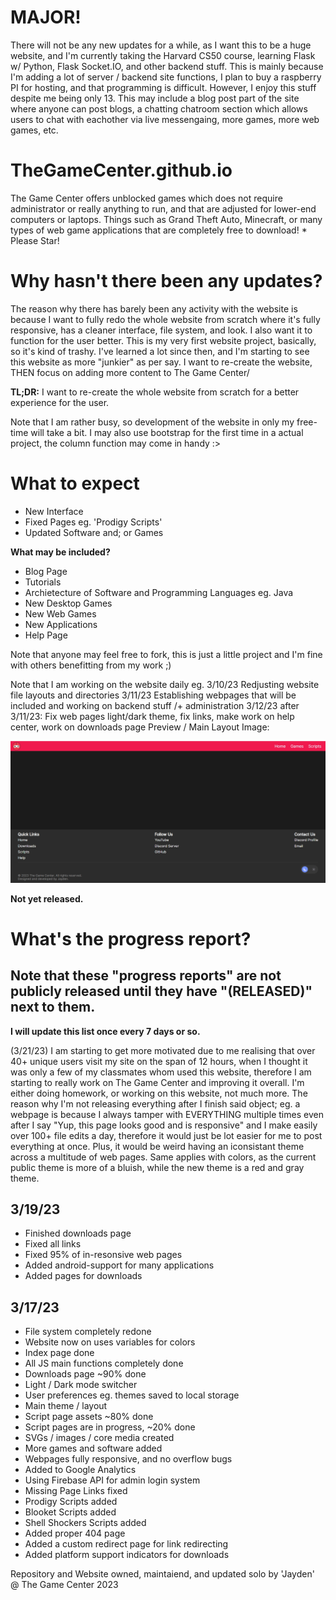 # MAJOR!
There will not be any new updates for a while, as I want this to be a huge website, and I'm currently taking the Harvard CS50 course, learning Flask w/ Python, Flask Socket.IO, and other backend stuff. This is mainly because I'm adding a lot of server / backend site functions, I plan to buy a raspberry PI for hosting, and that programming is difficult. However, I enjoy this stuff despite me being only 13. This may include a blog post part of the site where anyone can post blogs, a chatting chatroom section which allows users to chat with eachother via live messengaing, more games, more web games, etc.


# TheGameCenter.github.io
 The Game Center offers unblocked games which does not require administrator or really anything to run, and that are adjusted for lower-end computers or laptops. Things such as Grand Theft Auto, Minecraft, or many types of web game applications that are completely free to download! * Please Star!  
 
 # Why hasn't there been any updates?

The reason why there has barely been any activity with the website is because I want to fully redo the whole website from scratch where it's fully responsive, has a cleaner interface, file system, and look. I also want it to function for the user better. This is my very first website project, basically, so it's kind of trashy. I've learned a lot since then, and I'm starting to see this website as more "junkier" as per say. I want to re-create the website, THEN focus on adding more content to The Game Center/

**TL;DR:** I want to re-create the whole website from scratch for a better experience for the user.

Note that I am rather busy, so development of the website in only my free-time will take a bit. I may also use bootstrap for the first time in a actual project, the column function may come in handy :>

# What to expect

- New Interface
- Fixed Pages eg. 'Prodigy Scripts'
- Updated Software and; or Games

**What may be included?**

- Blog Page
- Tutorials
- Archietecture of Software and Programming Languages eg. Java 
- New Desktop Games
- New Web Games
- New Applications
- Help Page

Note that anyone may feel free to fork, this is just a little project and I'm fine with others benefitting from my work ;)

Note that I am working on the website daily eg.
3/10/23 Redjusting website file layouts and directories
3/11/23 Establishing webpages that will be included and working on backend stuff /+ administration
3/12/23 after 3/11/23: Fix web pages light/dark theme, fix links, make work on help center, work on downloads page
Preview / Main Layout Image:

![](https://raw.githubusercontent.com/TheGameCenter/TheGameCenter.github.io/main/img/chrome_pozFXVT4Ed.png)

**Not yet released.**

# What's the progress report?
## Note that these "progress reports" are not publicly released until they have "(RELEASED)" next to them.
**I will update this list once every 7 days or so.**

(3/21/23)
I am starting to get more motivated due to me realising that over 40+ unique users visit my site on the span of 12 hours, when I thought it was only a few of my classmates whom used this website, therefore I am starting to really work on The Game Center and improving it overall. I'm either doing homework, or working on this website, not much more. The reason why I'm not releasing everything after I finish said object; eg. a webpage is because I always tamper with EVERYTHING multiple times even after I say "Yup, this page looks good and is responsive" and I make easily over 100+ file edits a day, therefore it would just be lot easier for me to post everything at once. Plus, it would be weird having an iconsistant theme across a multitude of web pages. Same applies with colors, as the current public theme is more of a bluish, while the new theme is a red and gray theme.

## 3/19/23
- Finished downloads page
- Fixed all links
- Fixed 95% of in-resonsive web pages
- Added android-support for many applications
- Added pages for downloads

## 3/17/23
- File system completely redone
- Website now on uses variables for colors
- Index page done
- All JS main functions completely done
- Downloads page ~90% done
- Light / Dark mode switcher
- User preferences eg. themes saved to local storage
- Main theme / layout
- Script page assets ~80% done
- Script pages are in progress, ~20% done
- SVGs / images / core media created
- More games and software added
- Webpages fully responsive, and no overflow bugs
- Added to Google Analytics 
- Using Firebase API for admin login system
- Missing Page Links fixed 
- Prodigy Scripts added
- Blooket Scripts added
- Shell Shockers Scripts added
- Added proper 404 page
- Added a custom redirect page for link redirecting
- Added platform support indicators for downloads

Repository and Website owned, maintaiend, and updated solo by 'Jayden' @ The Game Center 2023
